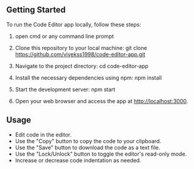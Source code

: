 ## Getting Started

To run the Code Editor app locally, follow these steps:

1. open cmd or any command line prompt

2. Clone this repository to your local machine: git clone https://github.com/vivekss1998/code-editor-app.git
  
3. Navigate to the project directory: cd code-editor-app
   
4. Install the necessary dependencies using npm: npm install
   
5. Start the development server: npm start

6. Open your web browser and access the app at [http://localhost:3000](http://localhost:3000).

## Usage

- Edit code in the editor.
- Use the "Copy" button to copy the code to your clipboard.
- Use the "Save" button to download the code as a text file.
- Use the "Lock/Unlock" button to toggle the editor's read-only mode.
- Increase or decrease code indentation as needed.





